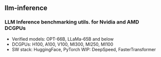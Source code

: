 ## llm-inference

### LLM Inference benchmarking utils. for Nvidia and AMD DCGPUs

- Verified models: OPT-66B, LLaMa-65B and below
- DCGPUs: H100, A100, V100, MI300, MI250, MI100
- SW stack: HuggingFace, PyTorch
       WIP: DeepSpeed, FasterTransformer

